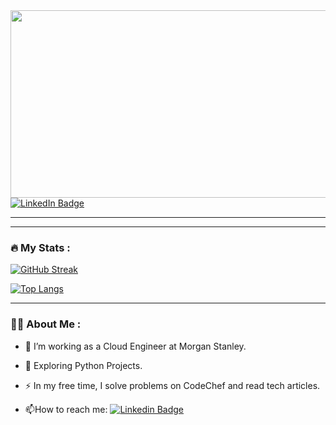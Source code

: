<div align="center">
  <img src="https://media.giphy.com/media/dWesBcTLavkZuG35MI/giphy.gif" width="600" height="300"/>
</div>

<div id="badges">
  <a href="https://www.linkedin.com/in/shubham-shekhar-0624a8101">
    <img src="https://img.shields.io/badge/LinkedIn-blue?logo=linkedin&logoColor=white&style=for-the-badge" alt="LinkedIn Badge"/>
  </a>
</div>

---

---

### :fire: My Stats :

[![GitHub Streak](http://github-readme-streak-stats.herokuapp.com?user=gunnershubh&theme=dark&mode=weekly&exclude_days=Sun%2CSat)](https://git.io/streak-stats)

[![Top Langs](https://github-readme-stats.vercel.app/api/top-langs/?username=gunnershubh&layout=compact&theme=vision-friendly-dark)](https://github.com/gunnershubh/github-readme-stats)


---

### :woman_technologist: About Me :
- :telescope: I’m working as a Cloud Engineer at Morgan Stanley.

- :seedling: Exploring Python Projects.

- :zap: In my free time, I solve problems on CodeChef and read tech articles.

- :mailbox:How to reach me: [![Linkedin Badge](https://img.shields.io/badge/-shubham-blue?style=flat&logo=Linkedin&logoColor=white)](https://www.linkedin.com/in/shubham-shekhar-0624a8101)





